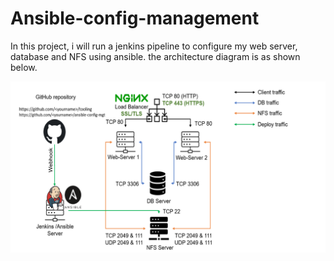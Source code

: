 # Ansible-config-management

In this project, i will run a jenkins pipeline to configure my web server, database and NFS using ansible. the architecture diagram is as shown below.

![Architecture](images/architecture.png)

